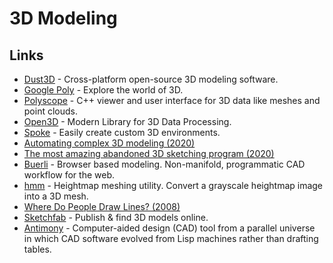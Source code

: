 # 3D Modeling

## Links

* [Dust3D](https://github.com/huxingyi/dust3d) - Cross-platform open-source 3D modeling software.
* [Google Poly](https://poly.google.com/) - Explore the world of 3D.
* [Polyscope](https://github.com/nmwsharp/polyscope) - C++ viewer and user interface for 3D data like meshes and point clouds.
* [Open3D](https://github.com/intel-isl/Open3D) - Modern Library for 3D Data Processing.
* [Spoke](https://github.com/mozilla/Spoke) - Easily create custom 3D environments.
* [Automating complex 3D modeling \(2020\)](https://share-ng.sandia.gov/news/resources/news_releases/3d_modeling/)
* [The most amazing abandoned 3D sketching program \(2020\)](https://www.youtube.com/watch?v=Sl1I7ZtsJtY)
* [Buerli](https://buerli.io/) - Browser based modeling. Non-manifold, programmatic CAD workflow for the web.
* [hmm](https://github.com/fogleman/hmm) - Heightmap meshing utility. Convert a grayscale heightmap image into a 3D mesh.
* [Where Do People Draw Lines? \(2008\)](https://gfx.cs.princeton.edu/pubs/Cole_2008_WDP/)
* [Sketchfab](https://sketchfab.com/) - Publish & find 3D models online.
* [Antimony](https://github.com/mkeeter/antimony) - Computer-aided design \(CAD\) tool from a parallel universe in which CAD software evolved from Lisp machines rather than drafting tables.

